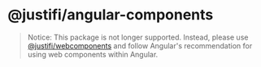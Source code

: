 # @justifi/angular-components
> Notice: This package is not longer supported. Instead, please use [@justifi/webcomponents](https://www.npmjs.com/package/@justifi/webcomponents) and follow Angular's recommendation for using web components within Angular.

